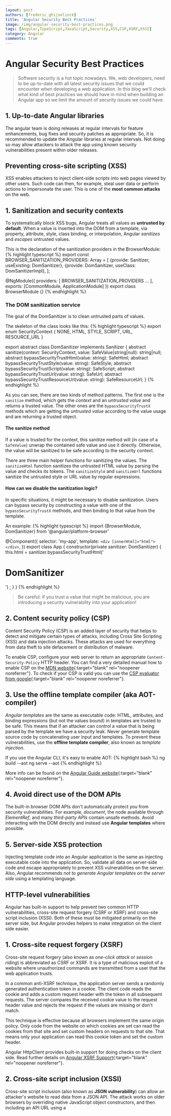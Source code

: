 ```yaml
---
layout: post
authors: [frederic_ghijselinck]
title: 'Angular Security Best Practices'
image: /img/angular-security-best-practices.png
tags: [Angular,TypeScript,JavaScript,Security,XSS,CSP,XSRF,XSSI]
category: Angular
comments: true
---
```


# Angular Security Best Practices

> Software security is a hot topic nowadays.
We, web developers, need to be up-to-date with all latest security issues that we could encounter when developing a web application.
In this blog we'll check what kind of best practices we should have in mind when building an Angular app so we limit the amount of security issues we could have.


## 1. Up-to-date Angular libraries

The angular team is doing releases at regular intervals for feature enhancements, bug fixes and security patches as appropriate.
So, it is recommended to update the Angular libraries at regular intervals.
Not doing so may allow attackers to attack the app using known security vulnerabilities present within older releases.


## Preventing cross-site scripting (XSS)

XSS enables attackers to inject client-side scripts into web pages viewed by other users.
Such code can then, for example, steal user data or perform actions to impersonate the user.
This is one of the **most common attacks** on the web.


## 1. Sanitization and security contexts

To systematically block XSS bugs, Angular treats all values as **untrusted by default**.
When a value is inserted into the DOM from a template, via property, attribute, style, class binding, or interpolation, Angular _sanitizes_ and _escapes_ untrusted values.

This is the declaration of the sanitization providers in the BrowserModule:
{% highlight typescript %}
export const BROWSER_SANITIZATION_PROVIDERS: Array<any> = [
  {provide: Sanitizer, useExisting: DomSanitizer},
  {provide: DomSanitizer, useClass: DomSanitizerImpl},
];

@NgModule({
  providers: [
    BROWSER_SANITIZATION_PROVIDERS
    ...
  ],
  exports: [CommonModule, ApplicationModule]
})
export class BrowserModule {}
{% endhighlight %}


### The DOM sanitization service
The goal of the DomSanitizer is to clean untrusted parts of values.

The skeleton of the class looks like this:
{% highlight typescript %}
export enum SecurityContext { NONE, HTML, STYLE, SCRIPT, URL, RESOURCE_URL }

export abstract class DomSanitizer implements Sanitizer {
  abstract sanitize(context: SecurityContext, value: SafeValue|string|null): string|null;
  abstract bypassSecurityTrustHtml(value: string): SafeHtml;
  abstract bypassSecurityTrustStyle(value: string): SafeStyle;
  abstract bypassSecurityTrustScript(value: string): SafeScript;
  abstract bypassSecurityTrustUrl(value: string): SafeUrl;
  abstract bypassSecurityTrustResourceUrl(value: string): SafeResourceUrl;
}
{% endhighlight %}

As you can see, there are two kinds of method patterns.
The first one is the `sanitize` method, which gets the _context_ and an _untrusted value_ and returns a trusted value.
The other ones are the `bypassSecurityTrustX` methods which are getting the _untrusted value_ according to the value usage and are returning a trusted object.

#### The sanitize method
If a value is trusted for the context, this sanitize method will (in case of a `SafeValue`) unwrap the contained safe value and use it directly.
Otherwise, the value will be sanitized to be safe according to the security context.

There are three main helper functions for sanitizing the values.
The `sanitizeHtml` function sanitizes the untrusted HTML value by parsing the value and checks its tokens.
The `sanitizeStyle` and `sanitizeUrl` functions sanitize the untrusted style or URL value by regular expressions.

#### How can we disable the sanitization logic?
In specific situations, it might be necessary to disable sanitization.
Users can bypass security by constructing a value with one of the `bypassSecurityTrustX` methods, and then binding to that value from the template.

An example:
{% highlight typescript %}
import {BrowserModule, DomSanitizer} from '@angular/platform-browser'

@Component({
  selector: 'my-app',
  template: `
    <div [innerHtml]="html"></div>
  `,
})
export class App {
  constructor(private sanitizer: DomSanitizer) {
    this.html = sanitizer.bypassSecurityTrustHtml('<h1>DomSanitizer</h1><script>ourSuperSafeCode()</script>') ;
  }
}
{% endhighlight %}

> Be careful: If you trust a value that might be malicious, you are introducing a security vulnerability into your application!


## 2. Content security policy (CSP)

Content Security Policy (CSP) is an added layer of security that helps to detect and mitigate certain types of attacks, including Cross Site Scripting (XSS) and data injection attacks.
These attacks are used for everything from data theft to site defacement or distribution of malware.

To enable CSP, configure your web server to return an appropriate `Content-Security-Policy` HTTP header.
You can find a very detailed manual how to enable CSP on the [MDN website](https://developer.mozilla.org/en-US/docs/Web/HTTP/CSP){:target="blank" rel="noopener noreferrer"}.
To check if your CSP is valid you can use the [CSP evaluator from google](https://csp-evaluator.withgoogle.com){:target="blank" rel="noopener noreferrer"}.


## 3. Use the offline template compiler (aka AOT-compiler)

_Angular templates_ are the same as executable code: HTML, attributes, and binding expressions (but not the values bound) in templates are trusted to be safe.
This means that if an attacker can control a value that is being parsed by the template we have a security leak.
Never generate template source code by concatenating user input and templates.
To prevent these vulnerabilities, use the **offline template compiler**, also known as _template injection_.

If you use the Angular CLI, it's easy to enable AOT:
{% highlight bash %}
ng build --aot
ng serve --aot
{% endhighlight %}

More info can be found on the [Angular Guide website](https://angular.io/guide/aot-compiler){:target="blank" rel="noopener noreferrer"}.


## 4. Avoid direct use of the DOM APIs

The built-in browser DOM APIs don't automatically protect you from security vulnerabilities.
For example, _document_, the node available through _ElementRef_, and many _third-party APIs_ contain unsafe methods.
Avoid interacting with the DOM directly and instead use **Angular templates** where possible.


## 5. Server-side XSS protection

Injecting template code into an Angular application is the same as injecting executable code into the application.
So, validate all data on server-side code and escape appropriately to prevent XSS vulnerabilities on the server.
Also, Angular recommends _not to generate Angular templates on the server side_ using a templating language.


## HTTP-level vulnerabilities

Angular has built-in support to help prevent two common HTTP vulnerabilities, cross-site request forgery (CSRF or XSRF) and cross-site script inclusion (XSSI).
Both of these must be mitigated primarily on the server side, but Angular provides helpers to make integration on the client side easier.


## 1. Cross-site request forgery (XSRF)

Cross-site request forgery (also known as _one-click attack_ or _session riding_) is abbreviated as CSRF or XSRF.
It is a type of malicious exploit of a website where unauthorized commands are transmitted from a user that the web application trusts.

In a common anti-XSRF technique, the application server sends a randomly generated authentication token in a cookie.
The client code reads the cookie and adds a custom request header with the token in all subsequent requests.
The server compares the received cookie value to the request header value and rejects the request if the values are missing or don't match.

This technique is effective because all browsers implement the same origin policy.
Only code from the website on which cookies are set can read the cookies from that site and set custom headers on requests to that site.
That means only your application can read this cookie token and set the custom header.

Angular HttpClient provides built-in support for doing checks on the client side. Read further details on [Angular XSRF Support](https://angular.io/guide/http#security-xsrf-protection){:target="blank" rel="noopener noreferrer"}.


## 2. Cross-site script inclusion (XSSI)

Cross-site script inclusion (also known as **JSON vulnerability**) can allow an attacker's website to read data from a JSON API.
The attack works on older browsers by overriding native JavaScript object constructors, and then including an API URL using a <script> tag.
This attack is only successful if the returned JSON is executable as JavaScript.

Servers can prevent an attack by prefixing all JSON responses to make them non-executable, by convention, using the well-known string `")]}',\n"`.
Angular's HttpClient library recognizes this convention and automatically strips the string `")]}',\n"` from all responses before further parsing.


